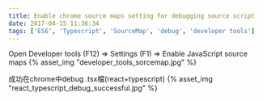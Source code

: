 ```yaml
---
title: Enable chrome source maps setting for debugging source script
date: 2017-04-15 11:36:34
tags: ['ES6', 'Typescript', 'SourceMap', 'debug', 'developer tools']
---
```


Open Developer tools (F12) => Settings (F1) => Enable JavaScript source maps
{% asset_img "developer_tools_sorcemap.jpg" %}
<!--more-->

成功在chrome中debug .tsx檔(react+typescript)
{% asset_img "react_typescript_debug_successful.jpg" %}